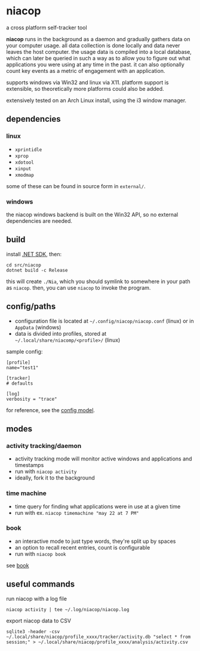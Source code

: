 
# niacop
a cross platform self-tracker tool

**niacop** runs in the background as a daemon and gradually gathers data on
your computer usage. all data collection is done locally and data never leaves
the host computer. the usage data is compiled into a local database, which can
later be queried in such a way as to allow you to figure out what applications
you were using at any time in the past. it can also optionally count key events
as a metric of engagement with an application.

supports windows via Win32 and linux via X11.
platform support is extensible, so theoretically more platforms could also be added.

extensively tested on an Arch Linux install, using the i3 window manager.

## dependencies

### linux
+ `xprintidle`
+ `xprop`
+ `xdotool`
+ `xinput`
+ `xmodmap`

some of these can be found in source form in `external/`.

### windows

the niacop windows backend is built on the Win32 API, so no external dependencies are needed.

## build

install [.NET SDK](https://dotnet.microsoft.com/download/dotnet/current), then:

```
cd src/niacop
dotnet build -c Release
```

this will create `./Nia`, which you should symlink to somewhere in your path as `niacop`.
then, you can use `niacop` to invoke the program.

## config/paths

+ configuration file is located at `~/.config/niacop/niacop.conf` (linux) or in `AppData` (windows)
+ data is divided into profiles, stored at `~/.local/share/niacomp/<profile>/` (linux)

sample config:
```
[profile]
name="test1"
 
[tracker]
# defaults

[log]
verbosity = "trace"
```
for reference, see the [config model](src/niacop/Nia/Config.cs).

## modes

### activity tracking/daemon

+ activity tracking mode will monitor active windows and applications and timestamps
+ run with `niacop activity`
+ ideally, fork it to the background

### time machine

+ time query for finding what applications were in use at a given time
+ run with ex. `niacop timemachine "may 22 at 7 PM"`

### book

+ an interactive mode to just type words, they're split up by spaces
+ an option to recall recent entries, count is configurable
+ run with `niacop book`

see [book](doc/book.md)

## useful commands

run niacop with a log file
```
niacop activity | tee ~/.log/niacop/niacop.log
```

export niacop data to CSV
```
sqlite3 -header -csv ~/.local/share/niacop/profile_xxxx/tracker/activity.db "select * from session;" > ~/.local/share/niacop/profile_xxxx/analysis/activity.csv
```